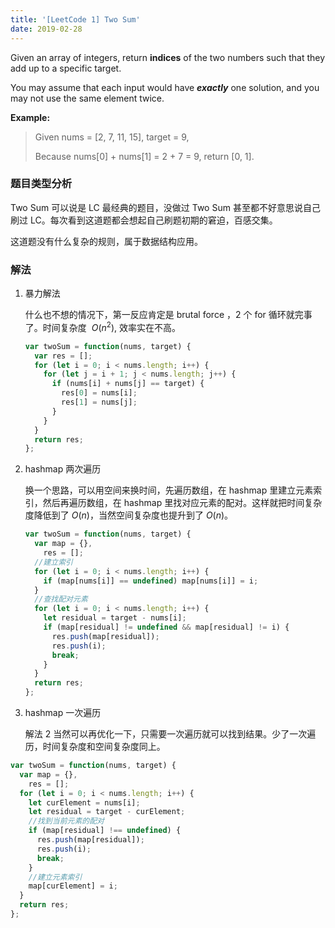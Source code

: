 ```yaml
---
title: '[LeetCode 1] Two Sum'
date: 2019-02-28
---
```


Given an array of integers, return **indices** of the two numbers such that they add up to a specific target.

You may assume that each input would have **_exactly_** one solution, and you may not use the same element twice.

**Example:**

> Given nums = [2, 7, 11, 15], target = 9,
>
> Because nums[0] + nums[1] = 2 + 7 = 9,
> return [0, 1].

### 题目类型分析

Two Sum 可以说是 LC 最经典的题目，没做过 Two Sum 甚至都不好意思说自己刷过 LC。每次看到这道题都会想起自己刷题初期的窘迫，百感交集。

这道题没有什么复杂的规则，属于数据结构应用。

### 解法

1. 暴力解法

   什么也不想的情况下，第一反应肯定是 brutal force ，2 个 for 循环就完事了。时间复杂度 $\ O(n^2)$, 效率实在不高。

   ```javascript
   var twoSum = function(nums, target) {
     var res = [];
     for (let i = 0; i < nums.length; i++) {
       for (let j = i + 1; j < nums.length; j++) {
         if (nums[i] + nums[j] == target) {
           res[0] = nums[i];
           res[1] = nums[j];
         }
       }
     }
     return res;
   };
   ```

2. hashmap 两次遍历

   换一个思路，可以用空间来换时间，先遍历数组，在 hashmap 里建立元素索引，然后再遍历数组，在 hashmap 里找对应元素的配对。这样就把时间复杂度降低到了$\ O(n)$，当然空间复杂度也提升到了$\ O(n)$。

   ```javascript
   var twoSum = function(nums, target) {
     var map = {},
       res = [];
     //建立索引
     for (let i = 0; i < nums.length; i++) {
       if (map[nums[i]] == undefined) map[nums[i]] = i;
     }
     //查找配对元素
     for (let i = 0; i < nums.length; i++) {
       let residual = target - nums[i];
       if (map[residual] != undefined && map[residual] != i) {
         res.push(map[residual]);
         res.push(i);
         break;
       }
     }
     return res;
   };
   ```

3. hashmap 一次遍历

   解法 2 当然可以再优化一下，只需要一次遍历就可以找到结果。少了一次遍历，时间复杂度和空间复杂度同上。

```javascript
var twoSum = function(nums, target) {
  var map = {},
    res = [];
  for (let i = 0; i < nums.length; i++) {
    let curElement = nums[i];
    let residual = target - curElement;
    //找到当前元素的配对
    if (map[residual] !== undefined) {
      res.push(map[residual]);
      res.push(i);
      break;
    }
    //建立元素索引
    map[curElement] = i;
  }
  return res;
};
```
